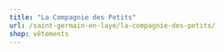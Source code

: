 ```yaml
---
title: "La Compagnie des Petits"
url: /saint-germain-en-laye/la-compagnie-des-petits/
shop: vêtements
---
```

